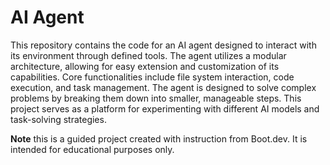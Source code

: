 # AI Agent

This repository contains the code for an AI agent designed to interact with its environment through defined tools. The agent utilizes a modular architecture, allowing for easy extension and customization of its capabilities. Core functionalities include file system interaction, code execution, and task management. The agent is designed to solve complex problems by breaking them down into smaller, manageable steps. This project serves as a platform for experimenting with different AI models and task-solving strategies.

**Note** this is a guided project created with instruction from Boot.dev. It is intended for educational purposes only.
